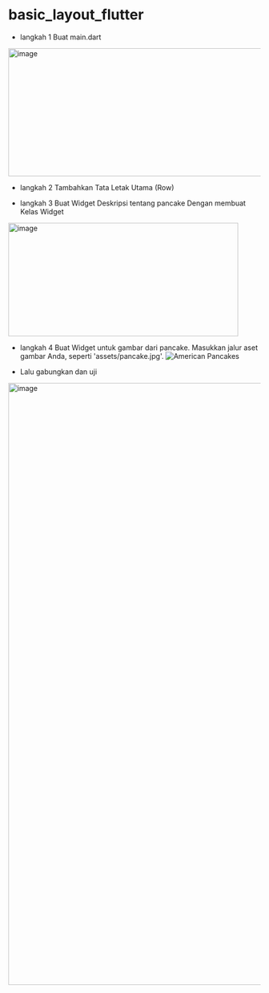 # basic_layout_flutter
- langkah 1 Buat main.dart
<img width="537" height="255" alt="image" src="https://github.com/user-attachments/assets/773dc4fd-14a0-4eba-afa6-96ceefbe8e31" />

- langkah 2 Tambahkan Tata Letak Utama (Row)

- langkah 3 Buat Widget Deskripsi tentang pancake
Dengan membuat Kelas Widget
<img width="459" height="226" alt="image" src="https://github.com/user-attachments/assets/9614a700-a0aa-4e09-b6da-06b1d26f4545" />

- langkah 4 Buat Widget untuk gambar dari pancake.
Masukkan jalur aset gambar Anda, seperti 'assets/pancake.jpg'.
![American Pancakes](https://github.com/user-attachments/assets/b9848252-6e2a-4698-a991-a01bed281497)

- Lalu gabungkan dan uji
<img width="1920" height="1200" alt="image" src="https://github.com/user-attachments/assets/35cb2b08-872b-46bb-a45a-d832e47b1de8" />


